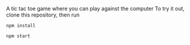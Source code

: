 A tic tac toe game where you can play against the computer
To try it out, clone this repository, then run

`npm install`

`npm start`
